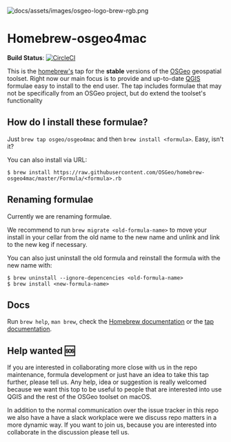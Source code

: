 ![docs/assets/images/osgeo-logo-brew-rgb.png](docs/assets/images/osgeo-logo-brew-rgb.png)



# Homebrew-osgeo4mac

**Build Status**: [![CircleCI](https://circleci.com/gh/OSGeo/homebrew-osgeo4mac.svg?style=svg)](https://circleci.com/gh/OSGeo/homebrew-osgeo4mac)

This is the [homebrew's][homebrew] tap for the **stable** versions of the [OSGeo][osgeo] geospatial toolset. Right now our main focus is to provide and up-to-date [QGIS][qgis] formulae easy to install to the end user. The tap includes formulae that may not be specifically
from an OSGeo project, but do extend the toolset's functionality

## How do I install these formulae?

Just `brew tap osgeo/osgeo4mac` and then `brew install <formula>`. Easy, isn't it? 

You can also install via URL:

```shell
$ brew install https://raw.githubusercontent.com/OSGeo/homebrew-osgeo4mac/master/Formula/<formula>.rb
```

## Renaming formulae

Currently we are renaming formulae. 

We recommend to run `brew migrate <old-formula-name>` to move your install in your cellar from the old name to the new name and unlink and link to the new keg if necessary. 

You can also just uninstall the old formula and reinstall the formula with the new name with: 

```shell
$ brew uninstall --ignore-depencencies <old-formula-name> 
$ brew install <new-formula-name> 
```

## Docs

Run `brew help`, `man brew`, check the [Homebrew documentation](https://github.com/Homebrew/brew/tree/master/docs#readme) or the [tap documentation][osgeo4mac-docs].

## Help wanted :sos:

If you are interested in collaborating more close with us in the repo maintenance, formula development or just have an idea to take this tap further, please tell us. Any help, idea or suggestion is really welcomed because we want this top to be useful to people that are interested into use QGIS and the rest of the OSGeo toolset on macOS. 

In addition to the normal communication over the issue tracker in this repo we also have a have a slack  workplace were we discuss repo matters in a more dynamic way. If you want to join us, because you are interested into collaborate in the discussion please tell us. 


[homebrew]:http://brew.sh
[taps]:https://github.com/Homebrew/homebrew-versions
[documentation]:https://github.com/Homebrew/brew/tree/master/docs#readme
[osgeo]: https://www.osgeo.org
[qgis]: https://www.qgis.org
[homebrew-core]: https://github.com/Homebrew/homebrew-core
[taps-docs]: https://docs.brew.sh/Taps
[osgeo4mac-docs]: https://osgeo.github.io/homebrew-osgeo4mac/
